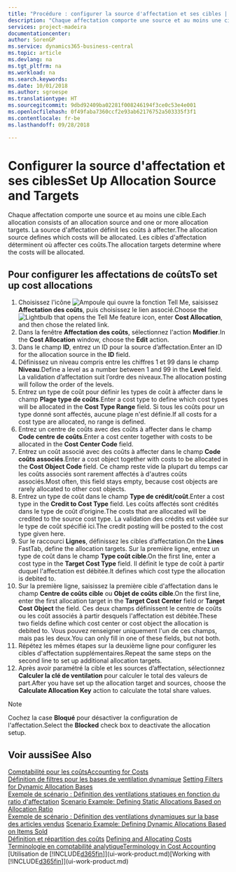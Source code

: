 ```yaml
---
title: "Procédure : configurer la source d'affectation et ses cibles | Microsoft Docs"
description: "Chaque affectation comporte une source et au moins une cible. La source d'affectation définit les coûts à affecter. Les cibles d'affectation déterminent où affecter ces coûts."
services: project-madeira
documentationcenter: 
author: SorenGP
ms.service: dynamics365-business-central
ms.topic: article
ms.devlang: na
ms.tgt_pltfrm: na
ms.workload: na
ms.search.keywords: 
ms.date: 10/01/2018
ms.author: sgroespe
ms.translationtype: HT
ms.sourcegitcommit: 9dbd92409ba02281f008246194f3ce0c53e4e001
ms.openlocfilehash: 0f49faba7360ccf2e93ab62176752a503335f3f1
ms.contentlocale: fr-be
ms.lasthandoff: 09/28/2018

---
```

# <a name="set-up-allocation-source-and-targets"></a><span data-ttu-id="52201-105">Configurer la source d'affectation et ses cibles</span><span class="sxs-lookup"><span data-stu-id="52201-105">Set Up Allocation Source and Targets</span></span>
<span data-ttu-id="52201-106">Chaque affectation comporte une source et au moins une cible.</span><span class="sxs-lookup"><span data-stu-id="52201-106">Each allocation consists of an allocation source and one or more allocation targets.</span></span> <span data-ttu-id="52201-107">La source d'affectation définit les coûts à affecter.</span><span class="sxs-lookup"><span data-stu-id="52201-107">The allocation source defines which costs will be allocated.</span></span> <span data-ttu-id="52201-108">Les cibles d'affectation déterminent où affecter ces coûts.</span><span class="sxs-lookup"><span data-stu-id="52201-108">The allocation targets determine where the costs will be allocated.</span></span>  

## <a name="to-set-up-cost-allocations"></a><span data-ttu-id="52201-109">Pour configurer les affectations de coûts</span><span class="sxs-lookup"><span data-stu-id="52201-109">To set up cost allocations</span></span>  
1.  <span data-ttu-id="52201-110">Choisissez l'icône ![Ampoule qui ouvre la fonction Tell Me](media/ui-search/search_small.png "Dites-moi ce que vous voulez faire"), saisissez **Affectation des coûts**, puis choisissez le lien associé.</span><span class="sxs-lookup"><span data-stu-id="52201-110">Choose the ![Lightbulb that opens the Tell Me feature](media/ui-search/search_small.png "Tell me what you want to do") icon, enter **Cost Allocation**, and then chose the related link.</span></span>  
2.  <span data-ttu-id="52201-111">Dans la fenêtre **Affectation des coûts**, sélectionnez l'action **Modifier**.</span><span class="sxs-lookup"><span data-stu-id="52201-111">In the **Cost Allocation** window, choose the **Edit** action.</span></span>  
3.  <span data-ttu-id="52201-112">Dans le champ **ID**, entrez un ID pour la source d’affectation.</span><span class="sxs-lookup"><span data-stu-id="52201-112">Enter an ID for the allocation source in the **ID** field.</span></span>  
4.  <span data-ttu-id="52201-113">Définissez un niveau compris entre les chiffres 1 et 99 dans le champ **Niveau**.</span><span class="sxs-lookup"><span data-stu-id="52201-113">Define a level as a number between 1 and 99 in the **Level** field.</span></span> <span data-ttu-id="52201-114">La validation d’affectation suit l’ordre des niveaux.</span><span class="sxs-lookup"><span data-stu-id="52201-114">The allocation posting will follow the order of the levels.</span></span>  
5.  <span data-ttu-id="52201-115">Entrez un type de coût pour définir les types de coût à affecter dans le champ **Plage type de coûts**.</span><span class="sxs-lookup"><span data-stu-id="52201-115">Enter a cost type to define which cost types will be allocated in the **Cost Type Range** field.</span></span> <span data-ttu-id="52201-116">Si tous les coûts pour un type donné sont affectés, aucune plage n'est définie.</span><span class="sxs-lookup"><span data-stu-id="52201-116">If all costs for a cost type are allocated, no range is defined.</span></span>  
6.  <span data-ttu-id="52201-117">Entrez un centre de coûts avec des coûts à affecter dans le champ **Code centre de coûts**.</span><span class="sxs-lookup"><span data-stu-id="52201-117">Enter a cost center together with costs to be allocated in the **Cost Center Code** field.</span></span>  
7.  <span data-ttu-id="52201-118">Entrez un coût associé avec des coûts à affecter dans le champ **Code coûts associés**.</span><span class="sxs-lookup"><span data-stu-id="52201-118">Enter a cost object together with costs to be allocated in the **Cost Object Code** field.</span></span> <span data-ttu-id="52201-119">Ce champ reste vide la plupart du temps car les coûts associés sont rarement affectés à d'autres coûts associés.</span><span class="sxs-lookup"><span data-stu-id="52201-119">Most often, this field stays empty, because cost objects are rarely allocated to other cost objects.</span></span>  
8.  <span data-ttu-id="52201-120">Entrez un type de coût dans le champ **Type de crédit/coût**.</span><span class="sxs-lookup"><span data-stu-id="52201-120">Enter a cost type in the **Credit to Cost Type** field.</span></span> <span data-ttu-id="52201-121">Les coûts affectés sont crédités dans le type de coût d’origine.</span><span class="sxs-lookup"><span data-stu-id="52201-121">The costs that are allocated will be credited to the source cost type.</span></span> <span data-ttu-id="52201-122">La validation des crédits est validée sur le type de coût spécifié ici.</span><span class="sxs-lookup"><span data-stu-id="52201-122">The credit posting will be posted to the cost type given here.</span></span>  
9. <span data-ttu-id="52201-123">Sur le raccourci **Lignes**, définissez les cibles d’affectation.</span><span class="sxs-lookup"><span data-stu-id="52201-123">On the **Lines** FastTab, define the allocation targets.</span></span> <span data-ttu-id="52201-124">Sur la première ligne, entrez un type de coût dans le champ **Type coût cible**.</span><span class="sxs-lookup"><span data-stu-id="52201-124">On the first line, enter a cost type in the **Target Cost Type** field.</span></span> <span data-ttu-id="52201-125">Il définit le type de coût à partir duquel l'affectation est débitée.</span><span class="sxs-lookup"><span data-stu-id="52201-125">It defines which cost type the allocation is debited to.</span></span>  
10. <span data-ttu-id="52201-126">Sur la première ligne, saisissez la première cible d'affectation dans le champ **Centre de coûts cible** ou **Objet de coûts cible**.</span><span class="sxs-lookup"><span data-stu-id="52201-126">On the first line, enter the first allocation target in the **Target Cost Center** field or **Target Cost Object** the field.</span></span> <span data-ttu-id="52201-127">Ces deux champs définissent le centre de coûts ou les coût associés à partir desquels l'affectation est débitée.</span><span class="sxs-lookup"><span data-stu-id="52201-127">These two fields define which cost center or cost object the allocation is debited to.</span></span> <span data-ttu-id="52201-128">Vous pouvez renseigner uniquement l'un de ces champs, mais pas les deux.</span><span class="sxs-lookup"><span data-stu-id="52201-128">You can only fill in one of these fields, but not both.</span></span>  
11. <span data-ttu-id="52201-129">Répétez les mêmes étapes sur la deuxième ligne pour configurer les cibles d'affectation supplémentaires.</span><span class="sxs-lookup"><span data-stu-id="52201-129">Repeat the same steps on the second line to set up additional allocation targets.</span></span>  
12. <span data-ttu-id="52201-130">Après avoir paramétré la cible et les sources d’affectation, sélectionnez **Calculer la clé de ventilation** pour calculer le total des valeurs de part.</span><span class="sxs-lookup"><span data-stu-id="52201-130">After you have set up the allocation target and sources, choose the **Calculate Allocation Key** action to calculate the total share values.</span></span>  

> [!NOTE]  
>  <span data-ttu-id="52201-131">Cochez la case **Bloqué** pour désactiver la configuration de l'affectation.</span><span class="sxs-lookup"><span data-stu-id="52201-131">Select the **Blocked** check box to deactivate the allocation setup.</span></span>  

## <a name="see-also"></a><span data-ttu-id="52201-132">Voir aussi</span><span class="sxs-lookup"><span data-stu-id="52201-132">See Also</span></span>  
[<span data-ttu-id="52201-133">Comptabilité pour les coûts</span><span class="sxs-lookup"><span data-stu-id="52201-133">Accounting for Costs</span></span>](finance-manage-cost-accounting.md)  
 <span data-ttu-id="52201-134">[Définition de filtres pour les bases de ventilation dynamique](finance-setting-filters-for-dynamic-allocation-bases.md) </span><span class="sxs-lookup"><span data-stu-id="52201-134">[Setting Filters for Dynamic Allocation Bases](finance-setting-filters-for-dynamic-allocation-bases.md) </span></span>  
 <span data-ttu-id="52201-135">[Exemple de scénario : Définition des ventilations statiques en fonction du ratio d'affectation](finance-scenario-example-defining-static-allocations-based-on-allocation-ratio.md) </span><span class="sxs-lookup"><span data-stu-id="52201-135">[Scenario Example: Defining Static Allocations Based on Allocation Ratio](finance-scenario-example-defining-static-allocations-based-on-allocation-ratio.md) </span></span>  
 <span data-ttu-id="52201-136">[Exemple de scénario : Définition des ventilations dynamiques sur la base des articles vendus](finance-scenario-example-defining-dynamic-allocations-based-on-items-sold.md) </span><span class="sxs-lookup"><span data-stu-id="52201-136">[Scenario Example: Defining Dynamic Allocations Based on Items Sold](finance-scenario-example-defining-dynamic-allocations-based-on-items-sold.md) </span></span>  
 <span data-ttu-id="52201-137">[Définition et répartition des coûts](finance-define-and-allocate-costs.md) </span><span class="sxs-lookup"><span data-stu-id="52201-137">[Defining and Allocating Costs](finance-define-and-allocate-costs.md) </span></span>  
 [<span data-ttu-id="52201-138">Terminologie en comptabilité analytique</span><span class="sxs-lookup"><span data-stu-id="52201-138">Terminology in Cost Accounting</span></span>](finance-terminology-in-cost-accounting.md)  
 <span data-ttu-id="52201-139">[Utilisation de [!INCLUDE[d365fin](includes/d365fin_md.md)]](ui-work-product.md)</span><span class="sxs-lookup"><span data-stu-id="52201-139">[Working with [!INCLUDE[d365fin](includes/d365fin_md.md)]](ui-work-product.md)</span></span>

